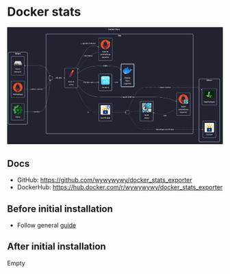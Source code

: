 # Docker stats

![diagram](../../docs/diagrams/out/apps/docker-stats.png)

## Docs

- GitHub: <https://github.com/wywywywy/docker_stats_exporter>
- DockerHub: <https://hub.docker.com/r/wywywywy/docker_stats_exporter>

## Before initial installation

- Follow general [guide](../../docs/Checklist%20for%20new%20docker-apps.md)

## After initial installation

Empty
